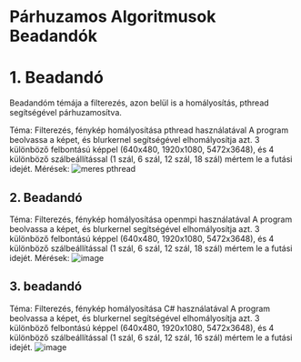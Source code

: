 
# Párhuzamos Algoritmusok Beadandók

# 1. Beadandó
Beadandóm témája a filterezés, azon belül is a homályosítás, pthread segítségével párhuzamosítva.

Téma: Filterezés, fénykép homályosítása pthread használatával
A program beolvassa a képet, és blurkernel segítségével elhomályosítja azt. 3 különböző felbontású képpel (640x480, 1920x1080, 5472x3648), és 4 különböző szálbeállítással (1 szál, 6 szál, 12 szál, 18 szál) mértem le a futási idejét.
Mérések:
![meres pthread](https://github.com/HonDaniel/Parhuzamos_Alg-HR6121/assets/90444375/d1357c6c-f157-40f9-bb4b-6bc2a9cafe74)

## 2. Beadandó

Téma: Filterezés, fénykép homályosítása openmpi használatával
A program beolvassa a képet, és blurkernel segítségével elhomályosítja azt. 3 különböző felbontású képpel (640x480, 1920x1080, 5472x3648), és 4 különböző szálbeállítással (1 szál, 6 szál, 12 szál, 18 szál) mértem le a futási idejét.
Mérések:
![image](https://github.com/HonDaniel/Parhuzamos_Alg-HR6121/assets/90444375/5c2acaab-e98c-4e49-867f-a5b1f139fa7f)

## 3. beadandó

Téma: Filterezés, fénykép homályosítása C# használatával
A program beolvassa a képet, és blurkernel segítségével elhomályosítja azt. 3 különböző felbontású képpel (640x480, 1920x1080, 5472x3648), és 4 különböző szálbeállítással (1 szál, 6 szál, 12 szál, 16 szál) mértem le a futási idejét.
![image](https://github.com/HonDaniel/Parhuzamos_Alg-HR6121/assets/90444375/32a7b597-1a26-40a2-a0f6-ec12abca8aa3)
